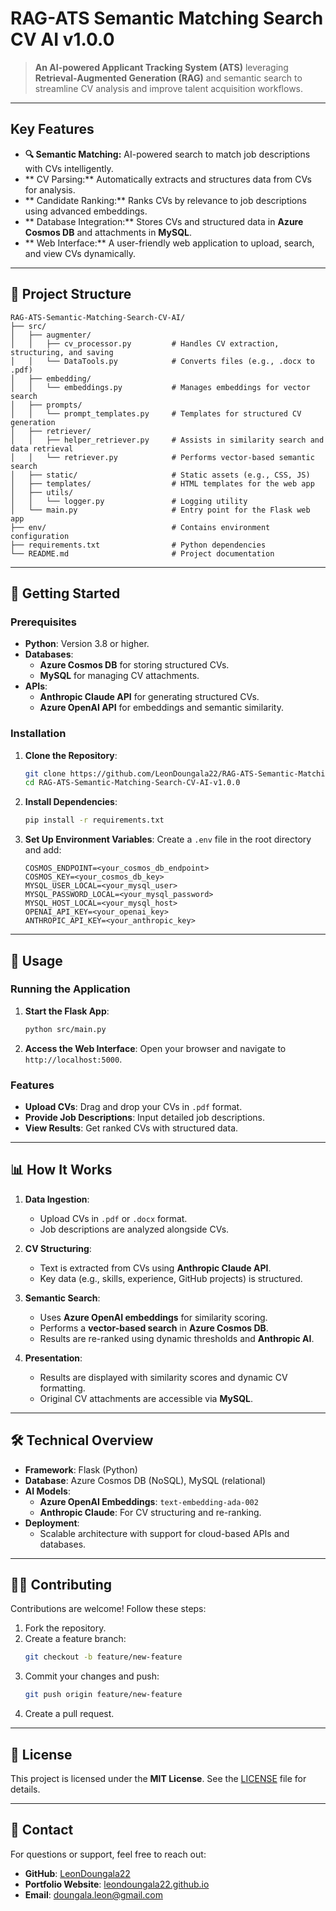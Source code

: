 # **RAG-ATS Semantic Matching Search CV AI v1.0.0**  
> **An AI-powered Applicant Tracking System (ATS)** leveraging **Retrieval-Augmented Generation (RAG)** and semantic search to streamline CV analysis and improve talent acquisition workflows.

---

## **Key Features**

- **🔍 Semantic Matching:** AI-powered search to match job descriptions with CVs intelligently.
- ** CV Parsing:** Automatically extracts and structures data from CVs for analysis.
- ** Candidate Ranking:** Ranks CVs by relevance to job descriptions using advanced embeddings.
- ** Database Integration:** Stores CVs and structured data in **Azure Cosmos DB** and attachments in **MySQL**.
- ** Web Interface:** A user-friendly web application to upload, search, and view CVs dynamically.

---

## 📂 **Project Structure**

```plaintext
RAG-ATS-Semantic-Matching-Search-CV-AI/
├── src/
│   ├── augmenter/
│   │   ├── cv_processor.py         # Handles CV extraction, structuring, and saving
│   │   └── DataTools.py            # Converts files (e.g., .docx to .pdf)
│   ├── embedding/
│   │   └── embeddings.py           # Manages embeddings for vector search
│   ├── prompts/
│   │   └── prompt_templates.py     # Templates for structured CV generation
│   ├── retriever/
│   │   ├── helper_retriever.py     # Assists in similarity search and data retrieval
│   │   └── retriever.py            # Performs vector-based semantic search
│   ├── static/                     # Static assets (e.g., CSS, JS)
│   ├── templates/                  # HTML templates for the web app
│   ├── utils/
│   │   └── logger.py               # Logging utility
│   └── main.py                     # Entry point for the Flask web app
├── env/                            # Contains environment configuration
├── requirements.txt                # Python dependencies
└── README.md                       # Project documentation
```

---

## 🚀 **Getting Started**

### **Prerequisites**
- **Python**: Version 3.8 or higher.
- **Databases**:
  - **Azure Cosmos DB** for storing structured CVs.
  - **MySQL** for managing CV attachments.
- **APIs**:
  - **Anthropic Claude API** for generating structured CVs.
  - **Azure OpenAI API** for embeddings and semantic similarity.

### **Installation**
1. **Clone the Repository**:
   ```bash
   git clone https://github.com/LeonDoungala22/RAG-ATS-Semantic-Matching-Search-CV-AI-v1.0.0.git
   cd RAG-ATS-Semantic-Matching-Search-CV-AI-v1.0.0
   ```

2. **Install Dependencies**:
   ```bash
   pip install -r requirements.txt
   ```

3. **Set Up Environment Variables**:
   Create a `.env` file in the root directory and add:
   ```dotenv
   COSMOS_ENDPOINT=<your_cosmos_db_endpoint>
   COSMOS_KEY=<your_cosmos_db_key>
   MYSQL_USER_LOCAL=<your_mysql_user>
   MYSQL_PASSWORD_LOCAL=<your_mysql_password>
   MYSQL_HOST_LOCAL=<your_mysql_host>
   OPENAI_API_KEY=<your_openai_key>
   ANTHROPIC_API_KEY=<your_anthropic_key>
   ```

---

## 🎯 **Usage**

### **Running the Application**
1. **Start the Flask App**:
   ```bash
   python src/main.py
   ```
2. **Access the Web Interface**:
   Open your browser and navigate to `http://localhost:5000`.

### **Features**
- **Upload CVs**: Drag and drop your CVs in `.pdf` format.
- **Provide Job Descriptions**: Input detailed job descriptions.
- **View Results**: Get ranked CVs with structured data.

---

## 📊 **How It Works**

1. **Data Ingestion**:
   - Upload CVs in `.pdf` or `.docx` format.
   - Job descriptions are analyzed alongside CVs.
   
2. **CV Structuring**:
   - Text is extracted from CVs using **Anthropic Claude API**.
   - Key data (e.g., skills, experience, GitHub projects) is structured.

3. **Semantic Search**:
   - Uses **Azure OpenAI embeddings** for similarity scoring.
   - Performs a **vector-based search** in **Azure Cosmos DB**.
   - Results are re-ranked using dynamic thresholds and **Anthropic AI**.

4. **Presentation**:
   - Results are displayed with similarity scores and dynamic CV formatting.
   - Original CV attachments are accessible via **MySQL**.

---

## 🛠 **Technical Overview**

- **Framework**: Flask (Python)
- **Database**: Azure Cosmos DB (NoSQL), MySQL (relational)
- **AI Models**:
  - **Azure OpenAI Embeddings**: `text-embedding-ada-002`
  - **Anthropic Claude**: For CV structuring and re-ranking.
- **Deployment**:
  - Scalable architecture with support for cloud-based APIs and databases.

---

## 👨‍💻 **Contributing**

Contributions are welcome! Follow these steps:
1. Fork the repository.
2. Create a feature branch:
   ```bash
   git checkout -b feature/new-feature
   ```
3. Commit your changes and push:
   ```bash
   git push origin feature/new-feature
   ```
4. Create a pull request.

---

## 📄 **License**

This project is licensed under the **MIT License**. See the [LICENSE](LICENSE) file for details.

---

## 📧 **Contact**

For questions or support, feel free to reach out:
- **GitHub**: [LeonDoungala22](https://github.com/LeonDoungala22)
- **Portfolio Website**: [leondoungala22.github.io](https://leondoungala22.github.io/doungala.leon.github.io/)
- **Email**: [doungala.leon@gmail.com](mailto:doungala.leon@gmail.com)

